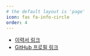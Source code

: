 ```yaml
---
# the default layout is 'page'
icon: fas fa-info-circle
order: 4
---
```


- [이력서 링크](https://dudungja.github.io)
- [GitHub 프로필 링크](https://github.com/Sungkyu118?tab=repositories)
